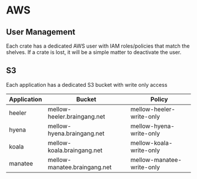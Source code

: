 # AWS

## User Management
Each crate has a dedicated AWS user with IAM roles/policies that match the shelves.  If a crate is lost, it will be a simple matter to deactivate the user.

## S3
Each application has a dedicated S3 bucket with write only access

| Application | Bucket                       | Policy                    |
| ----------- | ---------------------------- | ------------------------- |
| heeler      | mellow-heeler.braingang.net  | mellow-heeler-write-only  |
| hyena       | mellow-hyena.braingang.net   | mellow-hyena-write-only   |
| koala       | mellow-koala.braingang.net   | mellow-koala-write-only   |
| manatee     | mellow-manatee.braingang.net | mellow-manatee-write-only |
